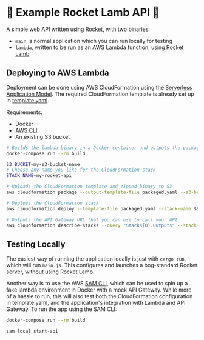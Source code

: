 # 🚀 Example Rocket Lamb API 🐑

A simple web API written using [Rocket](https://rocket.rs/), with two binaries:
- `main`, a normal application which you can run locally for testing
- `lambda`, written to be run as an AWS Lambda function, using [Rocket Lamb](https://github.com/GREsau/rocket-lamb)

## Deploying to AWS Lambda
Deployment can be done using AWS CloudFormation using the [Serverless Application Model](https://docs.aws.amazon.com/lambda/latest/dg/serverless_app.html). The required CloudFormation template is already set up in [template.yaml](template.yaml).

Requirements:
- Docker
- [AWS CLI](https://aws.amazon.com/cli/)
- An existing S3 bucket

```sh
# Builds the lambda binary in a Docker container and outputs the packaged zip file
docker-compose run --rm build

S3_BUCKET=my-s3-bucket-name
# Choose any name you like for the CloudFormation stack
STACK_NAME=my-rocket-api

# Uploads the CloudFormation template and zipped binary to S3
aws cloudformation package --output-template-file packaged.yaml --s3-bucket $S3_BUCKET

# Deploys the CloudFormation stack
aws cloudformation deploy --template-file packaged.yaml --stack-name $STACK_NAME --capabilities CAPABILITY_IAM

# Outputs the API Gateway URL that you can use to call your API
aws cloudformation describe-stacks --query "Stacks[0].Outputs" --stack-name $STACK_NAME
```

## Testing Locally
The easiest way of running the application locally is just with `cargo run`, which will run `main.js`. This configures and launches a bog-standard Rocket server, without using Rocket Lamb.

Another way is to use the AWS [SAM CLI](https://github.com/awslabs/aws-sam-cli), which can be used to spin up a fake lambda environment in Docker with a mock API Gateway. While more of a hassle to run, this will also test both the CloudFormation configuration in template.yaml, and the application's integration with Lambda and API Gateway. To run the app using the SAM CLI:
```sh
docker-compose run --rm build

sam local start-api
```
